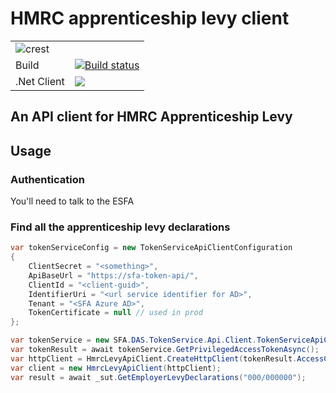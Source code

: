 # HMRC apprenticeship levy client
|               |               |
| ------------- | ------------- |
|![crest](https://assets.publishing.service.gov.uk/static/images/govuk-crest-bb9e22aff7881b895c2ceb41d9340804451c474b883f09fe1b4026e76456f44b.png) ||
| Build | [![Build status](https://ci.appveyor.com/api/projects/status/jns8vb1c33dyhy4e?svg=true)](https://ci.appveyor.com/project/scottcowan/hmrc-apprenticeship-levy-api-client) |
| .Net Client |[![](https://img.shields.io/nuget/v/HMRC.ESFA.Levy.Api.Client.svg)](https://www.nuget.org/packages/HMRC.ESFA.Levy.Api.Client/)| 

## An API client for HMRC Apprenticeship Levy


## Usage

### Authentication

You'll need to talk to the ESFA

### Find all the apprenticeship levy declarations 

```c#
var tokenServiceConfig = new TokenServiceApiClientConfiguration
{
    ClientSecret = "<something>",
    ApiBaseUrl = "https://sfa-token-api/",
    ClientId = "<client-guid>",
    IdentifierUri = "<url service identifier for AD>",
    Tenant = "<SFA Azure AD>",
    TokenCertificate = null // used in prod
};

var tokenService = new SFA.DAS.TokenService.Api.Client.TokenServiceApiClient(tokenServiceConfig);
var tokenResult = await tokenService.GetPrivilegedAccessTokenAsync();
var httpClient = HmrcLevyApiClient.CreateHttpClient(tokenResult.AccessCode, "https://hmrc-api-url/");
var client = new HmrcLevyApiClient(httpClient);
var result = await _sut.GetEmployerLevyDeclarations("000/000000");
```